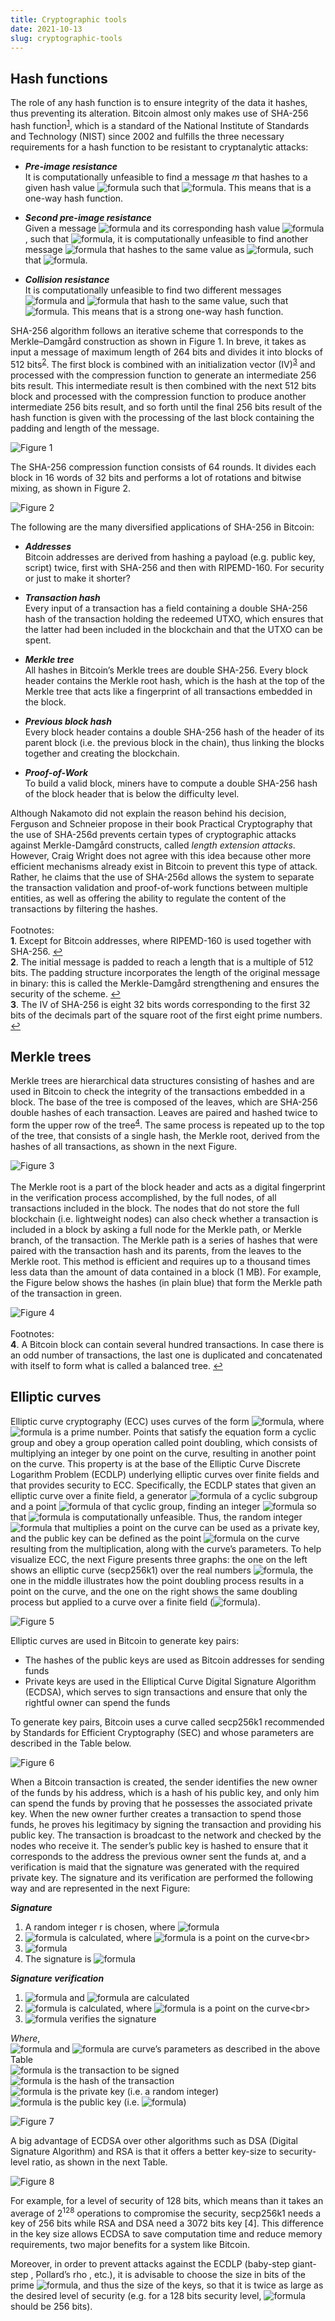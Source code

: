 ```yaml
---
title: Cryptographic tools
date: 2021-10-13
slug: cryptographic-tools
---
```


## Hash functions

The role of any hash function is to ensure integrity of the data it hashes, thus preventing its alteration. Bitcoin almost only makes use of SHA-256 hash function<sup id="a1">[1](#footnote1)</sup>, which is a standard of the National Institute of Standards and Technology (NIST) since 2002 and fulfills the three necessary requirements for a hash function to be resistant to cryptanalytic attacks:

* ***Pre-image resistance*** <br> It is computationally unfeasible to find a message *m* that hashes to a given hash value ![formula](https://render.githubusercontent.com/render/math?math=\color{orange}h) such that ![formula](https://render.githubusercontent.com/render/math?math=\color{orange}hash(m)%20=%20h). This means that is a one-way hash function. 

* ***Second pre-image resistance*** <br> Given a message ![formula](https://render.githubusercontent.com/render/math?math=\color{orange}m_1) and its corresponding hash value ![formula](https://render.githubusercontent.com/render/math?math=\color{orange}h_1), such that ![formula](https://render.githubusercontent.com/render/math?math=\color{orange}hash(m_1)%20=%20h_1), it is computationally unfeasible to find another message ![formula](https://render.githubusercontent.com/render/math?math=\color{orange}m_2) that hashes to the same value as ![formula](https://render.githubusercontent.com/render/math?math=\color{orange}m_1), such that ![formula](https://render.githubusercontent.com/render/math?math=\color{orange}hash(m_1)%20=%20hash(m_2)%20=%20h_1).

* ***Collision resistance*** <br> It is computationally unfeasible to find two different messages ![formula](https://render.githubusercontent.com/render/math?math=\color{orange}m_1) and ![formula](https://render.githubusercontent.com/render/math?math=\color{orange}m_2) that hash to the same value, such that ![formula](https://render.githubusercontent.com/render/math?math=\color{orange}hash(m_1)%20=%20hash(m_2)%20=%20h). This means that is a strong one-way hash function.

SHA-256 algorithm follows an iterative scheme that corresponds to the Merkle–Damgård construction as shown in Figure 1. In breve, it takes as input a message of maximum length of 264 bits and divides it into blocks of 512 bits<sup id="a2">[2](#footnote2)</sup>. The first block is combined with an initialization vector (IV)<sup id="a3">[3](#footnote3)</sup> and processed with the compression function to generate an intermediate 256 bits result. This intermediate result is then combined with the next 512 bits block and processed with the compression function to produce another intermediate 256 bits result, and so forth until the final 256 bits result of the hash function is given with the processing of the last block containing the padding and length of the message. 

![](https://raw.githubusercontent.com/DavidLaj/jamdocs/master/docs/images/SHA256_iterative_diagram.png "Figure 1")

The SHA-256 compression function consists of 64 rounds. It divides each block in 16 words of 32 bits and performs a lot of rotations and bitwise mixing, as shown in Figure 2.

![](https://raw.githubusercontent.com/DavidLaj/jamdocs/master/docs/images/SHA256_compression_fn.png "Figure 2")

The following are the many diversified applications of SHA-256 in Bitcoin:
 
* ***Addresses*** <br> Bitcoin addresses are derived from hashing a payload (e.g. public key, script) twice, first with SHA-256 and then with RIPEMD-160. For security or just to make it shorter?

* ***Transaction hash*** <br> Every input of a transaction has a field containing a double SHA-256 hash of the transaction holding the redeemed UTXO, which ensures that the latter had been included in the blockchain and that the UTXO can be spent.

* ***Merkle tree*** <br> All hashes in Bitcoin’s Merkle trees are double SHA-256. Every block header contains the Merkle root hash, which is the hash at the top of the Merkle tree that acts like a fingerprint of all transactions embedded in the block.

* ***Previous block hash*** <br> Every block header contains a double SHA-256 hash of the header of its parent block (i.e. the previous block in the chain), thus linking the blocks together and creating the blockchain.

* ***Proof-of-Work*** <br> To build a valid block, miners have to compute a double SHA-256 hash of the block header that is below the difficulty level.

Although Nakamoto did not explain the reason behind his decision, Ferguson and Schneier propose in their book Practical Cryptography that the use of SHA-256d prevents certain types of cryptographic attacks against Merkle-Damgård constructs, called *length extension attacks*. However, Craig Wright does not agree with this idea because other more efficient mechanisms already exist in Bitcoin to prevent this type of attack. Rather, he claims that the use of SHA-256d allows the system to separate the transaction validation and proof-of-work functions between multiple entities, as well as offering the ability to regulate the content of the transactions by filtering the hashes.
<br>
<br>
Footnotes: <br>
<b id="footnote1">1</b>. Except for Bitcoin addresses, where RIPEMD-160 is used together with SHA-256. [↩](#a1) <br>
<b id="footnote2">2</b>. The initial message is padded to reach a length that is a multiple of 512 bits. The padding structure incorporates the length of the original message in binary: this is called the Merkle-Damgård strengthening and ensures the security of the scheme. [↩](#a2) <br>
<b id="footnote3">3</b>. The IV of SHA-256 is eight 32 bits words corresponding to the first 32 bits of the decimals part of the square root of the first eight prime numbers. [↩](#a3)

## Merkle trees 

Merkle trees are hierarchical data structures consisting of hashes and are used in Bitcoin to check the integrity of the transactions embedded in a block. The base of the tree is composed of the leaves, which are SHA-256 double hashes of each transaction. Leaves are paired and hashed twice to form the upper row of the tree<sup id="a4">[4](#footnote4)</sup>. The same process is repeated up to the top of the tree, that consists of a single hash, the Merkle root, derived from the hashes of all transactions, as shown in the next Figure.

![](https://raw.githubusercontent.com/DavidLaj/jamdocs/master/docs/images/MerkleTree.png "Figure 3")
<br>
<br>
The Merkle root is a part of the block header and acts as a digital fingerprint in the verification process accomplished, by the full nodes, of all transactions included in the block. The nodes that do not store the full blockchain (i.e. lightweight nodes) can also check whether a transaction is included in a block by asking a full node for the Merkle path, or Merkle branch, of the transaction. The Merkle path is a series of hashes that were paired with the transaction hash and its parents, from the leaves to the Merkle root. This method is efficient and requires up to a thousand times less data than the amount of data contained in a block (1 MB). For example, the Figure below shows the hashes (in plain blue) that form the Merkle path of the transaction in green.

![](https://raw.githubusercontent.com/DavidLaj/jamdocs/master/docs/images/MerklePath.png "Figure 4")
<br>
<br>
Footnotes: <br>
<b id="footnote4">4</b>. A Bitcoin block can contain several hundred transactions. In case there is an odd number of transactions, the last one is duplicated and concatenated with itself to form what is called a balanced tree. [↩](#a4)

## Elliptic curves

Elliptic curve cryptography (ECC) uses curves of the form ![formula](https://render.githubusercontent.com/render/math?math=\color{orange}y^2%20=%20x^3%20%2B%20ax%20%2Bb%20\mod%20p), where ![formula](https://render.githubusercontent.com/render/math?math=\color{orange}p) is a prime number. Points that satisfy the equation form a cyclic group and obey a group operation called point doubling, which consists of multiplying an integer by one point on the curve, resulting in another point on the curve. This property is at the base of the Elliptic Curve Discrete Logarithm Problem (ECDLP) underlying elliptic curves over finite fields and that provides security to ECC. Specifically, the ECDLP states that given an elliptic curve over a finite field, a generator ![formula](https://render.githubusercontent.com/render/math?math=\color{orange}G) of a cyclic subgroup and a point ![formula](https://render.githubusercontent.com/render/math?math=\color{orange}Q) of that cyclic group, finding an integer ![formula](https://render.githubusercontent.com/render/math?math=\color{orange}d)  so that ![formula](https://render.githubusercontent.com/render/math?math=\color{orange}Q%20=%20d%20\cdot%20G) is computationally unfeasible. Thus, the random integer ![formula](https://render.githubusercontent.com/render/math?math=\color{orange}d) that multiplies a point on the curve can be used as a private key, and the public key can be defined as the point ![formula](https://render.githubusercontent.com/render/math?math=\color{orange}Q) on the curve resulting from the multiplication, along with the curve’s parameters. To help visualize ECC, the next Figure presents three graphs: the one on the left shows an elliptic curve (secp256k1) over the real numbers ![formula](https://render.githubusercontent.com/render/math?math=\color{orange}y^2%20=%20x^3%20%2B%20ax%20%2Bb), the one in the middle illustrates how the point doubling process results in a point on the curve, and the one on the right shows the same doubling process but applied to a curve over a finite field (![formula](https://render.githubusercontent.com/render/math?math=\color{orange}y^2%20=%20x^3%20%2B%20ax%20%2Bb%20\mod%20p)). 

![](https://raw.githubusercontent.com/DavidLaj/jamdocs/master/docs/images/ECC1.png "Figure 5")

Elliptic curves are used in Bitcoin to generate key pairs:

* The hashes of the public keys are used as Bitcoin addresses for sending funds
* Private keys are used in the Elliptical Curve Digital Signature Algorithm (ECDSA), which serves to sign transactions and ensure that only the rightful owner can spend the funds

To generate key pairs, Bitcoin uses a curve called secp256k1 recommended by Standards for Efficient Cryptography (SEC) and whose parameters are described in the Table below.

![](https://raw.githubusercontent.com/DavidLaj/jamdocs/master/docs/images/ECC2.png "Figure 6")

When a Bitcoin transaction is created, the sender identifies the new owner of the funds by his address, which is a hash of his public key, and only him can spend the funds by proving that he possesses the associated private key. When the new owner further creates a transaction to spend those funds, he proves his legitimacy by signing the transaction and providing his public key. The transaction is broadcast to the network and checked by the nodes who receive it. The sender’s public key is hashed to ensure that it corresponds to the address the previous owner sent the funds at, and a verification is maid that the signature was generated with the required private key. The signature and its verification are performed the following way and are represented in the next Figure: 

***Signature***<br>
1. A random integer r is chosen, where ![formula](https://render.githubusercontent.com/render/math?math=\color{orange}0%20<%20r%20<%20n)<br>
2. ![formula](https://render.githubusercontent.com/render/math?math=\color{orange}R%20=%20r%20\cdot%20G) is calculated, where ![formula](https://render.githubusercontent.com/render/math?math=\color{orange}R%20=%20(x_R,%20y_R)) is a point on the curve<br>
3. ![formula](https://render.githubusercontent.com/render/math?math=\color{orange}s%20=%20r^{-1}%20\big[h(m)%20%2B%20d%20\cdot%20x_R\big]%20\mod%20n)<br>
4. The signature is ![formula](https://render.githubusercontent.com/render/math?math=\color{orange}R%20=%20(x_R,%20s))

***Signature verification***<br>
1. ![formula](https://render.githubusercontent.com/render/math?math=\color{orange}u_1%20=%20s^{-1}h(m)_R%20\mod%20n) and ![formula](https://render.githubusercontent.com/render/math?math=\color{orange}u_2%20=%20s^{-1}x_R%20\mod%20n) are calculated<br>
2. ![formula](https://render.githubusercontent.com/render/math?math=\color{orange}V%20=%20u_1G%20%2B%20u_2Q) is calculated, where ![formula](https://render.githubusercontent.com/render/math?math=\color{orange}V%20=%20(x_V,%20y_V)) is a point on the curve<br>
3. ![formula](https://render.githubusercontent.com/render/math?math=\color{orange}x_V%20=%20x_R) verifies the signature

*Where*,<br>
![formula](https://render.githubusercontent.com/render/math?math=\color{orange}n) and ![formula](https://render.githubusercontent.com/render/math?math=\color{orange}G) are curve’s parameters as described in the above Table<br>
![formula](https://render.githubusercontent.com/render/math?math=\color{orange}m) is the transaction to be signed<br>
![formula](https://render.githubusercontent.com/render/math?math=\color{orange}h(m)) is the hash of the transaction<br>
![formula](https://render.githubusercontent.com/render/math?math=\color{orange}d) is the private key (i.e. a random integer)<br>
![formula](https://render.githubusercontent.com/render/math?math=\color{orange}Q) is the public key (i.e. ![formula](https://render.githubusercontent.com/render/math?math=\color{orange}Q%20=%20d%20\cdot%20G))

![](https://raw.githubusercontent.com/DavidLaj/jamdocs/master/docs/images/ECDSA.png "Figure 7")<br>

A big advantage of ECDSA over other algorithms such as DSA (Digital Signature Algorithm)  and RSA  is that it offers a better key-size to security-level ratio, as shown in the next Table.

![](https://raw.githubusercontent.com/DavidLaj/jamdocs/master/docs/images/ECDSAvsRSA.png "Figure 8")<br>

For example, for a level of security of 128 bits, which means than it takes an average of 2<sup>128</sup>  operations to compromise the security, secp256k1 needs a key of 256 bits while RSA and DSA need a 3072 bits key [4]. This difference in the key size allows ECDSA to save computation time and reduce memory requirements, two major benefits for a system like Bitcoin. 

Moreover, in order to prevent attacks against the ECDLP (baby-step giant-step , Pollard’s rho , etc.), it is advisable to choose the size in bits of the prime ![formula](https://render.githubusercontent.com/render/math?math=\color{orange}p), and thus the size of the keys, so that it is twice as large as the desired level of security (e.g. for a 128 bits security level, ![formula](https://render.githubusercontent.com/render/math?math=\color{orange}p) should be 256 bits).
